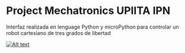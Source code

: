 # Project Mechatronics UPIITA IPN
Interfaz realizada en lenguage Python y microPython para controlar un robot cartesiano de tres grados de libertad

[![Alt text](https://img.youtube.com/vi/b3ieWOgkYfs/0.jpg)](https://www.youtube.com/watch?v=b3ieWOgkYfs)

